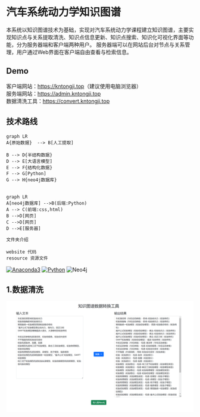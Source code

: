 # 汽车系统动力学知识图谱

本系统以知识图谱技术为基础，实现对汽车系统动力学课程建立知识图谱，主要实现知识点与关系提取清洗、知识点信息更新、知识点搜索、知识化可视化界面等功能，分为服务器端和客户端两种用户。 服务器端可以在网站后台对节点与关系管理，用户通过Web界面在客户端自由查看与检索信息。
## Demo

客户端网站：<https://kntongji.top>（建议使用电脑浏览器） \
服务端网站：<https://admin.kntongji.top>\
数据清洗工具：<https://convert.kntongji.top>



## 技术路线
```mermaid
graph LR
A{原始数据}  --> B[人工提取]

B --> D{半结构数据}
D --> E[大语言模型]
E --> F{结构化数据}
F --> G[Python]
G --> H{neo4j数据库}
```
```mermaid

graph LR
A[neo4j数据库] -->B(后端:Python)
A --> C(前端:css,html)
B -->D[网页]
C -->D[网页]
D -->E[服务器]
```


```powershell
文件夹介绍

website 代码
resource 资源文件
```

<p>
    <a href="https://www.anaconda.com/products/individual#Downloads"><img src="https://img.shields.io/badge/Anaconda3-24.9.2-44a833?logo=anaconda&style=flat" alt="Anaconda3"/></a>
    <a href="https://www.python.org/downloads/windows/"><img src="https://img.shields.io/badge/Python-3.12.7-3975a5?logo=python&style=flat" alt="Python"/></a>
<img src="https://img.shields.io/badge/Neo4j-5.25.1-6dce9d?logo=neo4j&style=flat" alt="Neo4j"/></a>
   

## 1.数据清洗
![原始数据](https://github.com/gxhoo1/Knowledge_Graph/blob/main/data/%E6%95%B0%E6%8D%AE%E6%B8%85%E6%B4%97.png?raw=true)   
    
